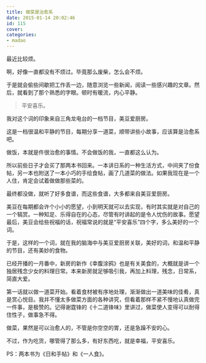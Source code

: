 ```yaml
---
title: 做菜是治愈系
date: 2015-01-14 20:02:46
id: 115
cover: 
categories:
- madao
---
```


最近比较烦。

啊，好像一直都没有不烦过。毕竟那么废柴，怎么会不烦。

于是就会偷些间歇把工作丢一边，随意浏览一些新闻，阅读一些感兴趣的文章。然后，就看到了那个熟悉的字眼。顿时有暖流，内心平静。

> 平安喜乐。

我对这个词的印象来自三角龙电台的一档节目，美豆爱厨房。

这是一档很温和平静的节目，每期分享一道菜，顺带讲些小故事，应该算是治愈系吧。

做饭，本就是件很治愈的事情。不会做饭的我，一直都这么认为。

所以前些日子才会买了那两本书回来。一本讲日系的一种生活方式，中间夹了份食帖，另一本也附送了一本小巧的手绘食帖，画了几道菜的做法。如果我现在是一个人住，肯定会试着做做那些菜的。

最终都没做，就听了好多食谱，而这些食谱，大多都来自美豆爱厨房。

美豆在每期都会许个小小的愿望，小到明天就可以去实现，有时其实就是对自己的一个犒赏。一种知足、乐得自在的心态，尽管有时讲起的是令人忧伤的故事。愿望最后，美豆会给些祝福的话，祝福常说的就是“平安喜乐”四个字，多么美好的一个词。

于是，这样的一个词，就在我的脑海中与美豆爱厨房关联，美好的词，和温和平静的节目，还有美妙的食物。

已经开播的一月番中，新房的新作《幸腹涂鸦》也是有关美食的，大概就是讲一个独居残念少女的料理日常。本来新房就足够吸引我，再加上料理，残念，日常系，简直大爱。

第一话就以做一道菜开始。看着食材被有序地处理，渐渐做出一道美味的佳肴，真是赏心悦目。我并不懂太多做菜方面的各种讲究，但看着那样不紧不慢地认真做完一件事，是极赞的。记得谢霆锋的《十二道锋味》里讲过，做菜使人变得可以耐得住性子，做事急不得。

做菜，果然是可以治愈人的，不管是你空空的胃，还是急躁不安的心。

不过，作为吃货，哪管得了那么多，有好东西吃，就是幸福，平安喜乐。

PS：两本书为《日和手帖》和《一人食》。
